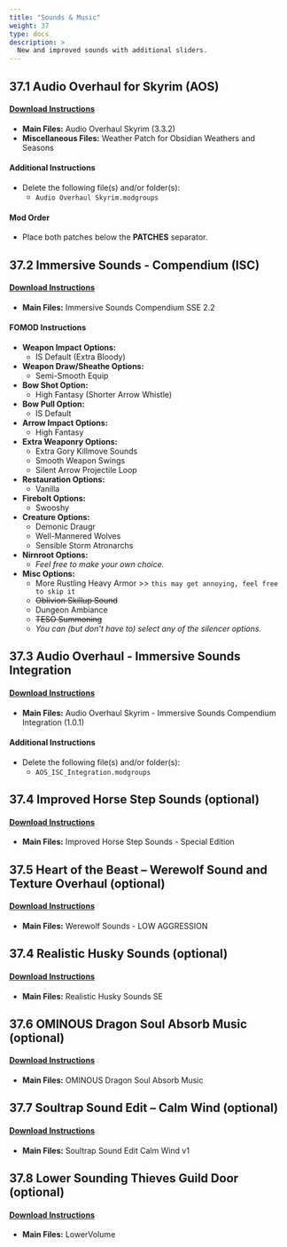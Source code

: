 ```yaml
---
title: "Sounds & Music"
weight: 37
type: docs
description: >
  New and improved sounds with additional sliders.
---
```


## 37.1 Audio Overhaul for Skyrim (AOS)

#### [Download Instructions](https://www.nexusmods.com/skyrimspecialedition/mods/12466?tab=files)

* **Main Files:** Audio Overhaul Skyrim (3.3.2)
* **Miscellaneous Files:** Weather Patch for Obsidian Weathers and Seasons

#### Additional Instructions

* Delete the following file(s) and/or folder(s):
  * `Audio Overhaul Skyrim.modgroups`

#### Mod Order

* Place both patches below the **PATCHES** separator.

## 37.2 Immersive Sounds - Compendium (ISC)

#### [Download Instructions](https://www.nexusmods.com/skyrimspecialedition/mods/523/?tab=files)

- **Main Files:** Immersive Sounds Compendium SSE 2.2

#### FOMOD Instructions

- **Weapon Impact Options:**
  - IS Default (Extra Bloody)
- **Weapon Draw/Sheathe Options:**
  - Semi-Smooth Equip
- **Bow Shot Option:**
  - High Fantasy (Shorter Arrow Whistle)
- **Bow Pull Option:**
  - IS Default
- **Arrow Impact Options:**
  - High Fantasy
- **Extra Weaponry Options:**
  - Extra Gory Killmove Sounds
  - Smooth Weapon Swings
  - Silent Arrow Projectile Loop
- **Restauration Options:**
  - Vanilla
- **Firebolt Options:**
  - Swooshy
- **Creature Options:**
  - Demonic Draugr
  - Well-Mannered Wolves
  - Sensible Storm Atronarchs
- **Nirnroot Options:**
  - *Feel free to make your own choice.*
- **Misc Options:**
  - More Rustling Heavy Armor >> `this may get annoying, feel free to skip it`
  - ~~Oblivion Skillup Sound~~
  - Dungeon Ambiance
  - ~~TESO Summoning~~
  - *You can (but don't have to) select any of the silencer options.*

## 37.3 Audio Overhaul - Immersive Sounds Integration

#### [Download Instructions](https://www.nexusmods.com/skyrimspecialedition/mods/36761?tab=files)

- **Main Files:** Audio Overhaul Skyrim - Immersive Sounds Compendium Integration (1.0.1)

#### Additional Instructions

* Delete the following file(s) and/or folder(s):
  * `AOS_ISC_Integration.modgroups`

## 37.4 Improved Horse Step Sounds (optional)

#### [Download Instructions](https://www.nexusmods.com/skyrimspecialedition/mods/848?tab=files)

* **Main Files:** Improved Horse Step Sounds - Special Edition

## 37.5 Heart of the Beast – Werewolf Sound and Texture Overhaul (optional)

#### [Download Instructions](https://www.nexusmods.com/skyrim/mods/13779?tab=files)

* **Main Files:** Werewolf Sounds - LOW AGGRESSION

## 37.4 Realistic Husky Sounds (optional)

#### [Download Instructions](https://www.nexusmods.com/skyrimspecialedition/mods/11038?tab=files)

* **Main Files:** Realistic Husky Sounds SE

## 37.6 OMINOUS Dragon Soul Absorb Music (optional)

#### [Download Instructions](https://www.nexusmods.com/skyrim/mods/60767?tab=files)

* **Main Files:** OMINOUS Dragon Soul Absorb Music

## 37.7 Soultrap Sound Edit – Calm Wind (optional)

#### [Download Instructions](https://www.nexusmods.com/skyrimspecialedition/mods/8017?tab=files)

* **Main Files:** Soultrap Sound Edit Calm Wind v1

## 37.8 Lower Sounding Thieves Guild Door (optional)

#### [Download Instructions](https://www.nexusmods.com/skyrim/mods/1826?tab=files)

* **Main Files:** LowerVolume